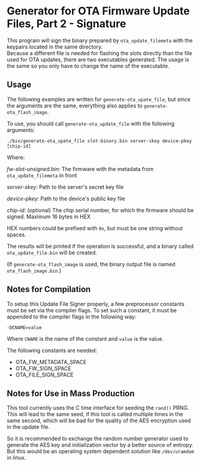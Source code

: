 # Generator for OTA Firmware Update Files, Part 2 - Signature
This program will sign the binary prepared by `ota_update_filemeta` with the
keypairs located in the same directory.  
Because a different file is needed for flashing the slots directly than the file
used for OTA updates, there are two executables generated. The usage is the same
so you only have to change the name of the executable.

## Usage
The following examples are written for `generate-ota_upate_file`, but since the
arguments are the same, everything also applies to `generate-ota_flash_image`.

To use, you should call `generate-ota_update_file` with the following arguments:

```console
./bin/generate-ota_upate_file slot-binary.bin server-skey device-pkey [chip-id]
```

Where:

_fw-slot-unsigned.bin:_ The firmware with the metadata from
                        `ota_update_filemeta` in front

_server-skey:_ Path to the server's secret key file

_device-pkey:_ Path to the device's public key file

_chip-id:_ (optional) The chip serial number, for which the firmware should be
                     signed. Maximum 16 bytes in HEX

HEX numbers could be prefixed with `0x`, but must be one string without spaces.

The results will be printed if the operation is successful, and a binary
called `ota_update_file.bin` will be created.

(If `generate-ota_flash_image` is used, the binary output file is named
`ota_flash_image.bin`.)

## Notes for Compilation
To setup this Update File Signer properly, a few preprocessor constants must be
set via the compiler flags. To set such a constant, it must be appended to the
compiler flags in the following way:
```
-DCNAME=value
```
Where `CNAME` is the name of the constant and `value` is the value.

The following constants are needed:
- OTA_FW_METADATA_SPACE
- OTA_FW_SIGN_SPACE
- OTA_FILE_SIGN_SPACE

## Notes for Use in Mass Production
This tool currently uses the C time interface for seeding the `rand()` PRNG.
This will lead to the same seed, if this tool is called multiple times in the
same second, which will be bad for the quality of the AES encryption used in
the update file.

So it is recommended to exchange the random number generator used to generate
the AES key and initialization vector by a better source of entropy. But this
would be an operating system dependent solution like `/dev/uramdom` in linux.
